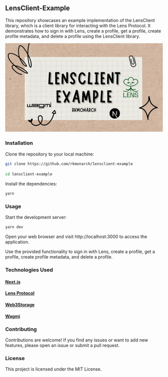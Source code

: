 ## LensClient-Example
This repository showcases an example implementation of the LensClient library, which is a client library for interacting with the Lens Protocol. It demonstrates how to sign in with Lens, create a profile, get a profile, create profile metadata, and delete a profile using the LensClient library.

![creative](https://github.com/rkmonarch/lensclient-example/blob/main/public/lensclient.png)


### Installation

Clone the repository to your local machine:

```sh
git clone https://github.com/rkmonarch/lensclient-example

cd lensclient-example
```

Install the dependencies:

```sh
yarn
```

### Usage

Start the development server:

```sh
yarn dev
```

Open your web browser and visit http://localhost:3000 to access the application.

Use the provided functionality to sign in with Lens, create a profile, get a profile, create profile metadata, and delete a profile.

### Technologies Used

#### [Next.js](https://nextjs.org)
#### [Lens Protocol](https://docs.lens.xyz/docs)
#### [Web3Storage](https://web3.storage/)
#### [Wagmi](https://wagmi.sh/)

### Contributing
Contributions are welcome! If you find any issues or want to add new features, please open an issue or submit a pull request.

### License
This project is licensed under the MIT License.

